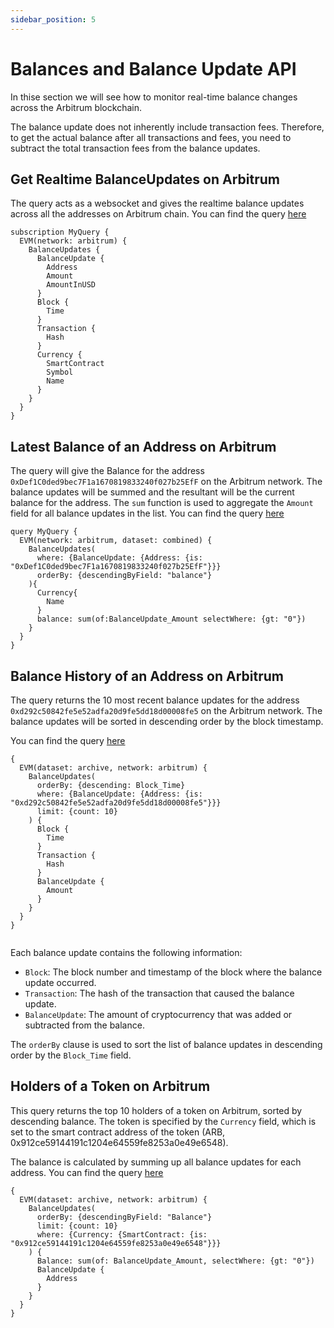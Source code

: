 ```yaml
---
sidebar_position: 5
---
```


# Balances and Balance Update API

In thise section we will see how to monitor real-time balance changes across the Arbitrum blockchain.

The balance update does not inherently include transaction fees. Therefore, to get the actual balance after all transactions and fees, you need to subtract the total transaction fees from the balance updates.

<head>
<meta name="title" content="How to get Arbitrum Balance Updates of an address"/>
<meta name="description" content="Learn how to get real time balance & balance updates of a Arbitrum address using Bitquery's Arbitrum Balance Updates API."/>
<meta name="keywords" content="balance api, balance updates api, balance updates python api, Arbitrum Balance python api, NFT balance api, Balance scan api, Balance api docs, Arbitrum Balance crypto api, balance blockchain api,Arbitrum network api, Arbitrum web3 api"/>
<meta name="robots" content="index, follow"/>
<meta http-equiv="Content-Type" content="text/html; charset=utf-8"/>
<meta name="language" content="English"/>

<!-- Open Graph / Facebook -->

<meta property="og:type" content="website" />
<meta
  property="og:title"
  content="How to get Arbitrum Balance & Balance Updates of an address"
/>
<meta
  property="og:description"
  content="Learn how to get historical & real time balance & balance updates of a Arbitrum address using Bitquery's Arbitrum Balance Updates API."
/>

<!-- Twitter -->

<meta property="twitter:card" content="summary_large_image" />
<meta property="twitter:title" content="How to get Arbitrum Balance Updates of an address" />
<meta property="twitter:description" content="Learn how to get real time balance & balance updates of a Arbitrum address using Bitquery's Arbitrum Balance Updates API." />
</head>

## Get Realtime BalanceUpdates on Arbitrum

The query acts as a websocket and gives the realtime balance updates across all the addresses on Arbitrum chain.
You can find the query [here](https://ide.bitquery.io/Get-realtime-balance-updates#)

```
subscription MyQuery {
  EVM(network: arbitrum) {
    BalanceUpdates {
      BalanceUpdate {
        Address
        Amount
        AmountInUSD
      }
      Block {
        Time
      }
      Transaction {
        Hash
      }
      Currency {
        SmartContract
        Symbol
        Name
      }
    }
  }
}
```

## Latest Balance of an Address on Arbitrum

The query will give the Balance for the address `0xDef1C0ded9bec7F1a1670819833240f027b25EfF` on the Arbitrum network. The balance updates will be summed and the resultant will be the current balance for the address.
The `sum` function is used to aggregate the `Amount` field for all balance updates in the list.
You can find the query [here](https://ide.bitquery.io/get-balance-of-an-address_1#)

```
query MyQuery {
  EVM(network: arbitrum, dataset: combined) {
    BalanceUpdates(
      where: {BalanceUpdate: {Address: {is: "0xDef1C0ded9bec7F1a1670819833240f027b25EfF"}}}
      orderBy: {descendingByField: "balance"}
    ){
      Currency{
        Name
      }
      balance: sum(of:BalanceUpdate_Amount selectWhere: {gt: "0"})
    }
  }
}
```

## Balance History of an Address on Arbitrum

The query returns the 10 most recent balance updates for the address `0xd292c50842fe5e52adfa20d9fe5dd18d00008fe5` on the Arbitrum network. The balance updates will be sorted in descending order by the block timestamp.

You can find the query [here](https://ide.bitquery.io/balance-updates-by-address-Arbitrum)

```
{
  EVM(dataset: archive, network: arbitrum) {
    BalanceUpdates(
      orderBy: {descending: Block_Time}
      where: {BalanceUpdate: {Address: {is: "0xd292c50842fe5e52adfa20d9fe5dd18d00008fe5"}}}
      limit: {count: 10}
    ) {
      Block {
        Time
      }
      Transaction {
        Hash
      }
      BalanceUpdate {
        Amount
      }
    }
  }
}


```

Each balance update contains the following information:

- `Block`: The block number and timestamp of the block where the balance update occurred.
- `Transaction`: The hash of the transaction that caused the balance update.
- `BalanceUpdate`: The amount of cryptocurrency that was added or subtracted from the balance.

The `orderBy` clause is used to sort the list of balance updates in descending order by the `Block_Time` field.

## Holders of a Token on Arbitrum

This query returns the top 10 holders of a token on Arbitrum, sorted by descending balance. The token is specified by the `Currency` field, which is set to the smart contract address of the token (ARB, 0x912ce59144191c1204e64559fe8253a0e49e6548).

The balance is calculated by summing up all balance updates for each address.
You can find the query [here](https://ide.bitquery.io/ARB-Streaming-Get-Top-Holders-of-Arbitrum-Token)

```
{
  EVM(dataset: archive, network: arbitrum) {
    BalanceUpdates(
      orderBy: {descendingByField: "Balance"}
      limit: {count: 10}
      where: {Currency: {SmartContract: {is: "0x912ce59144191c1204e64559fe8253a0e49e6548"}}}
    ) {
      Balance: sum(of: BalanceUpdate_Amount, selectWhere: {gt: "0"})
      BalanceUpdate {
        Address
      }
    }
  }
}

```
